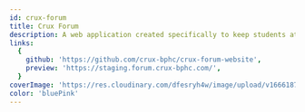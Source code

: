 ```yaml
---
id: crux-forum
title: Crux Forum
description: A web application created specifically to keep students at the BITS Pilani Hyderabad Campus informed of activities and announcements from various campus groups.
links:
  {
    github: 'https://github.com/crux-bphc/crux-forum-website',
    preview: 'https://staging.forum.crux-bphc.com/',
  }
coverImage: 'https://res.cloudinary.com/dfesryh4w/image/upload/v1666187805/portfolio/crux-forum.png'
color: 'bluePink'
---
```

